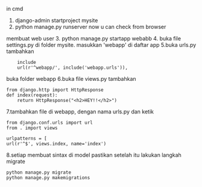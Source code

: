 in cmd
1. django-admin startproject mysite
2. python manage.py runserver
now u can check from browser

membuat web user
3. python manage.py startapp webabb
4. buka file settings.py di folder mysite. masukkan
    'webapp' di daftar app
5.buka urls.py tambahkan 
    
        include
        url(r'^webapp/', include('webapp.urls')),

buka folder webapp
6.buka file views.py tambahkan

    from django.http import HttpResponse
    def index(request):
        return HttpResponse("<h2>HEY!!</h2>")

7.tambahkan file di webapp, dengan nama urls.py dan ketik

    from django.conf.urls import url
    from . import views

    urlpatterns = [
    url(r'^$', views.index, name='index')

8.setiap membuat sintax di model pastikan setelah itu lakukan langkah migrate
    
    python manage.py migrate
    python manage.py makemigrations
    